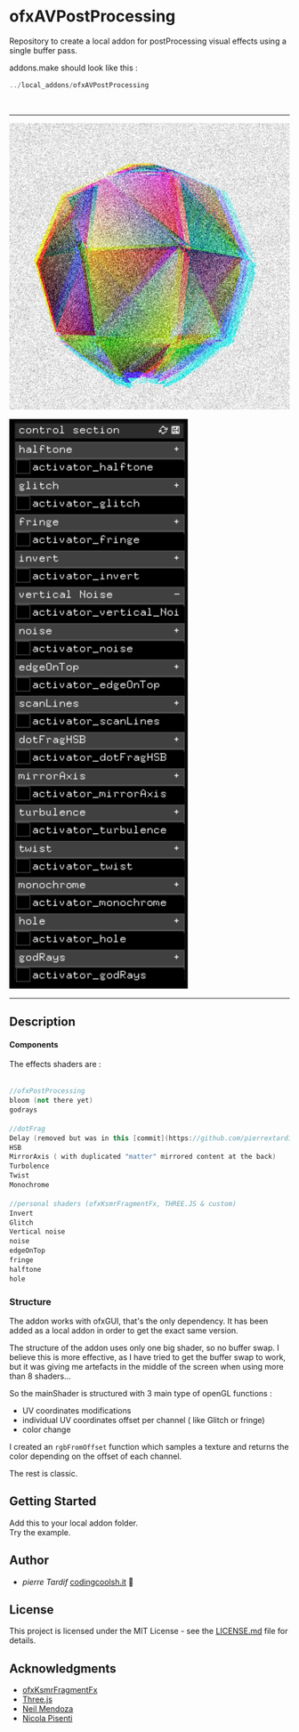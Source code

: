 # ofxAVPostProcessing

Repository to create a local addon for postProcessing visual effects using a single buffer pass.




addons.make should look like this :
``` cpp
../local_addons/ofxAVPostProcessing
```

</br>

- - - -

![.](assets/1.png)


![.](assets/controls.png)


- - - -

## Description

#### Components

The effects shaders are :
```cpp

//ofxPostProcessing
bloom (not there yet)
godrays

//dotFrag
Delay (removed but was in this [commit](https://github.com/pierrextardif/ofxAVPostProcessing/commit/d410ddca2bef8917a3ba58ce497674ad7c87da29) ( too heavy to use because of the 5 fbos))
HSB
MirrorAxis ( with duplicated "matter" mirrored content at the back)
Turbolence
Twist
Monochrome

//personal shaders (ofxKsmrFragmentFx, THREE.JS & custom)
Invert
Glitch
Vertical noise
noise
edgeOnTop
fringe
halftone
hole
```

### Structure
The addon works with ofxGUI, that's the only dependency. It has been added as a local addon in order to get the exact same version.

The structure of the addon uses only one big shader, so no buffer swap.
I believe this is more effective, as I have tried to get the buffer swap to work, but it was giving me artefacts in the middle of the screen when using more than 8 shaders...


So the mainShader is structured with 3 main type of openGL functions :

* UV coordinates modifications
* individual UV coordinates offset per channel ( like Glitch or fringe)
* color change

I created an ``` rgbFromOffset ``` function which samples a texture and returns the color depending on the offset of each channel.

The rest is classic.




## Getting Started

Add this to your local addon folder.
</br>
Try the example.

## Author

* _pierre Tardif_   [codingcoolsh.it](codingcoolsh.it)   :floppy_disk:

## License

This project is licensed under the MIT License - see the [LICENSE.md](./LICENSE) file for details.


## Acknowledgments

* [ofxKsmrFragmentFx](https://github.com/loveandsheep/ofxKsmrFragmentFx)
* [Three.js](https://threejs.org/)
* [Neil Mendoza](https://github.com/neilmendoza/ofxPostProcessing)
* [Nicola Pisenti](https://github.com/npisanti/ofxDotFrag)
